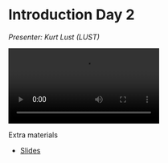 # Introduction Day 2

*Presenter: Kurt Lust (LUST)*

<video src="https://462000265.lumidata.eu/2day-20240502/recordings/14_Introduction_Day2.mp4" controls="controls">
</video>
<!--
A video recording will follow.
-->

<!--
Materials will be made available after the lecture
-->

Extra materials

-   [Slides](https://462000265.lumidata.eu/2day-20240502/files/LUMI-2day-20240502-14-IntroductionDay2.pdf)
